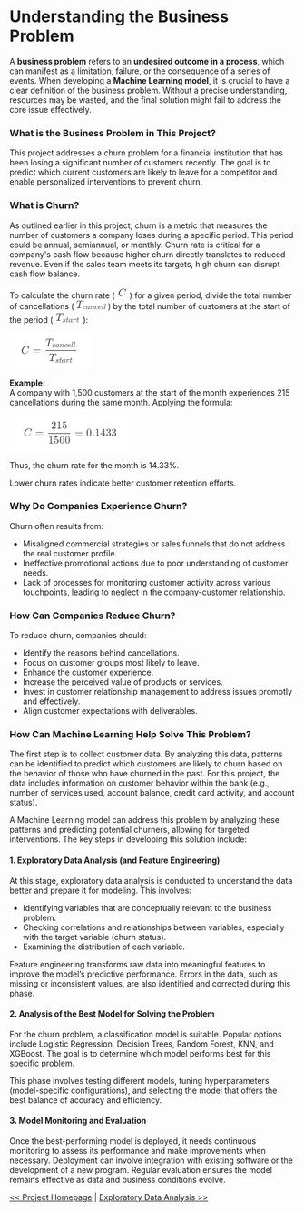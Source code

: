 
# Understanding the Business Problem  
A **business problem** refers to an **undesired outcome in a process**, which can manifest as a limitation, failure, or the consequence of a series of events. When developing a **Machine Learning model**, it is crucial to have a clear definition of the business problem. Without a precise understanding, resources may be wasted, and the final solution might fail to address the core issue effectively.  

### What is the Business Problem in This Project?  
This project addresses a churn problem for a financial institution that has been losing a significant number of customers recently. The goal is to predict which current customers are likely to leave for a competitor and enable personalized interventions to prevent churn.  

### What is Churn?  
As outlined earlier in this project, churn is a metric that measures the number of customers a company loses during a specific period. This period could be annual, semiannual, or monthly. Churn rate is critical for a company's cash flow because higher churn directly translates to reduced revenue. Even if the sales team meets its targets, high churn can disrupt cash flow balance.  

To calculate the churn rate ( ![](img/C.png) ) for a given period, divide the total number of cancellations ( ![](img/Tcancell.png) ) by the total number of customers at the start of the period ( ![](img/Tstart.png) ):

![](img/function.png)

**Example:**  
A company with 1,500 customers at the start of the month experiences 215 cancellations during the same month. Applying the formula:  

![](img/calc.png)

Thus, the churn rate for the month is 14.33%.  

Lower churn rates indicate better customer retention efforts.  

### Why Do Companies Experience Churn?  
Churn often results from:  
- Misaligned commercial strategies or sales funnels that do not address the real customer profile.  
- Ineffective promotional actions due to poor understanding of customer needs.  
- Lack of processes for monitoring customer activity across various touchpoints, leading to neglect in the company-customer relationship.  

### How Can Companies Reduce Churn?  
To reduce churn, companies should:  
- Identify the reasons behind cancellations.  
- Focus on customer groups most likely to leave.  
- Enhance the customer experience.  
- Increase the perceived value of products or services.  
- Invest in customer relationship management to address issues promptly and effectively.  
- Align customer expectations with deliverables.  

### How Can Machine Learning Help Solve This Problem?  
The first step is to collect customer data. By analyzing this data, patterns can be identified to predict which customers are likely to churn based on the behavior of those who have churned in the past. For this project, the data includes information on customer behavior within the bank (e.g., number of services used, account balance, credit card activity, and account status).  

A Machine Learning model can address this problem by analyzing these patterns and predicting potential churners, allowing for targeted interventions. The key steps in developing this solution include:  

#### **1. Exploratory Data Analysis (and Feature Engineering)**  
At this stage, exploratory data analysis is conducted to understand the data better and prepare it for modeling. This involves:  
- Identifying variables that are conceptually relevant to the business problem.  
- Checking correlations and relationships between variables, especially with the target variable (churn status).  
- Examining the distribution of each variable.  

Feature engineering transforms raw data into meaningful features to improve the model’s predictive performance. Errors in the data, such as missing or inconsistent values, are also identified and corrected during this phase.  

#### **2. Analysis of the Best Model for Solving the Problem**  
For the churn problem, a classification model is suitable. Popular options include Logistic Regression, Decision Trees, Random Forest, KNN, and XGBoost. The goal is to determine which model performs best for this specific problem.  

This phase involves testing different models, tuning hyperparameters (model-specific configurations), and selecting the model that offers the best balance of accuracy and efficiency.

#### **3. Model Monitoring and Evaluation**  
Once the best-performing model is deployed, it needs continuous monitoring to assess its performance and make improvements when necessary. Deployment can involve integration with existing software or the development of a new program. Regular evaluation ensures the model remains effective as data and business conditions evolve.  

[<< Project Homepage](README.md) | [Exploratory Data Analysis >>](exploratory_analysis.ipynb)